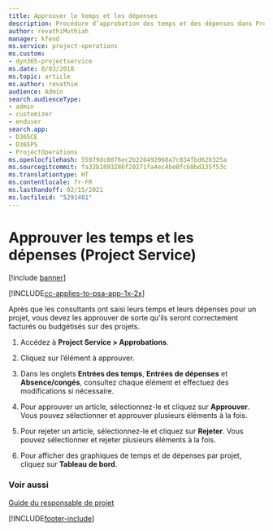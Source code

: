 ```yaml
---
title: Approuver le temps et les dépenses
description: Procédure d’approbation des temps et des dépenses dans Project Service
author: revathiMuthiah
manager: kfend
ms.service: project-operations
ms.custom:
- dyn365-projectservice
ms.date: 8/03/2018
ms.topic: article
ms.author: revathim
audience: Admin
search.audienceType:
- admin
- customizer
- enduser
search.app:
- D365CE
- D365PS
- ProjectOperations
ms.openlocfilehash: 55979dc8076ec2b226492060a7c034fbd62b325a
ms.sourcegitcommit: fa32b1893286f20271fa4ec4be8fc68bd135f53c
ms.translationtype: HT
ms.contentlocale: fr-FR
ms.lasthandoff: 02/15/2021
ms.locfileid: "5291481"
---
```

# <a name="approve-time-and-expenses-project-service"></a>Approuver les temps et les dépenses (Project Service)

[!include [banner](../includes/psa-now-project-operations.md)]

[!INCLUDE[cc-applies-to-psa-app-1x-2x](../includes/cc-applies-to-psa-app-1x-2x.md)]

Après que les consultants ont saisi leurs temps et leurs dépenses pour un projet, vous devez les approuver de sorte qu’ils seront correctement facturés ou budgétisés sur des projets.  
  
1.  Accédez à **Project Service > Approbations**.  
  
2.  Cliquez sur l’élément à approuver.  
  
3.  Dans les onglets **Entrées des temps**, **Entrées de dépenses** et **Absence/congés**, consultez chaque élément et effectuez des modifications si nécessaire.  
  
4.  Pour approuver un article, sélectionnez-le et cliquez sur **Approuver**. Vous pouvez sélectionner et approuver plusieurs éléments à la fois.  
  
5.  Pour rejeter un article, sélectionnez-le et cliquez sur **Rejeter**. Vous pouvez sélectionner et rejeter plusieurs éléments à la fois.  
  
6.  Pour afficher des graphiques de temps et de dépenses par projet, cliquez sur **Tableau de bord**.  
  
### <a name="see-also"></a>Voir aussi  
 [Guide du responsable de projet](../psa/project-manager-guide.md)


[!INCLUDE[footer-include](../includes/footer-banner.md)]